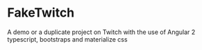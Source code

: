 # FakeTwitch
A demo or a duplicate project on Twitch with the use of Angular 2 typescript, bootstraps and materialize css
